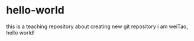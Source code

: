 # hello-world
this is a teaching repository about creating new git repository 
i am weiTao, hello world!
